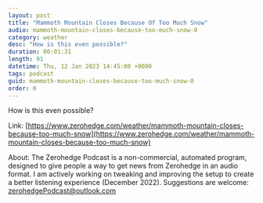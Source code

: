 ```yaml
---
layout: post
title: "Mammoth Mountain Closes Because Of Too Much Snow"
audio: mammoth-mountain-closes-because-too-much-snow-0
category: weather
desc: "How is this even possible?"
duration: 00:01:31
length: 91
datetime: Thu, 12 Jan 2023 14:45:00 +0000
tags: podcast
guid: mammoth-mountain-closes-because-too-much-snow-0
order: 0
---
```

How is this even possible?

Link: [https://www.zerohedge.com/weather/mammoth-mountain-closes-because-too-much-snow](https://www.zerohedge.com/weather/mammoth-mountain-closes-because-too-much-snow)

About: The Zerohedge Podcast is a non-commercial, automated program, designed to give people a way to get news from Zerohedge in an audio format.  I am actively working on tweaking and improving the setup to create a better listening experience (December 2022).  Suggestions are welcome: [zerohedgePodcast@outlook.com](mailto:zerohedgePodcast@outlook.com)